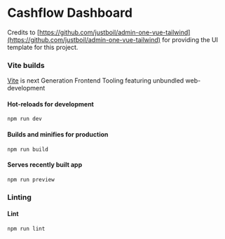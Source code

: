 # Cashflow Dashboard

Credits to [https://github.com/justboil/admin-one-vue-tailwind](https://github.com/justboil/admin-one-vue-tailwind) for providing the UI template for this project.

### Vite builds

[Vite](https://vitejs.dev) is next Generation Frontend Tooling featuring unbundled web-development

#### Hot-reloads for development

```
npm run dev
```

#### Builds and minifies for production

```
npm run build
```

#### Serves recently built app

```
npm run preview
```

### Linting

#### Lint

```
npm run lint
```
